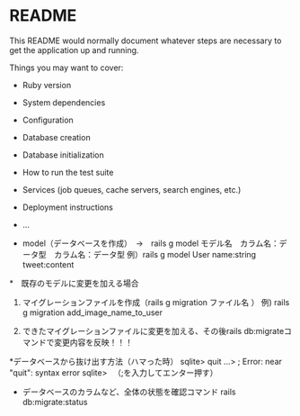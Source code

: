 # README

This README would normally document whatever steps are necessary to get the
application up and running.

Things you may want to cover:

* Ruby version

* System dependencies

* Configuration

* Database creation

* Database initialization

* How to run the test suite

* Services (job queues, cache servers, search engines, etc.)

* Deployment instructions

* ...

* model（データベースを作成）　→　rails g model モデル名　カラム名：データ型　カラム名：データ型
例）rails g model User name:string tweet:content

*　既存のモデルに変更を加える場合
1. マイグレーションファイルを作成（rails g migration ファイル名 ）
例) rails g migration add_image_name_to_user

2. できたマイグレーションファイルに変更を加える、その後rails db:migrateコマンドで変更内容を反映！！！

*データベースから抜け出す方法（ハマった時）
sqlite> quit
   ...> ;
Error: near "quit": syntax error
sqlite> 
　（;を入力してエンター押す）

* データベースのカラムなど、全体の状態を確認コマンド
rails db:migrate:status

